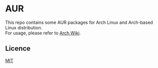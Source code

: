 # AUR

This repo contains some AUR packages for Arch Linux and Arch-based Linux distribution.  
For usage, please refer to [Arch Wiki](https://wiki.archlinux.org/index.php/Arch_User_Repository#Installing_packages).  

## Licence

[MIT](https://opensource.org/licenses/MIT)

